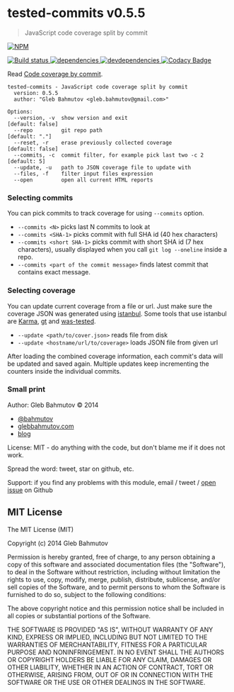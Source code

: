 # tested-commits v0.5.5

> JavaScript code coverage split by commit

[![NPM][tested-commits-icon] ][tested-commits-url]

[![Build status][tested-commits-ci-image] ][tested-commits-ci-url]
[![dependencies][tested-commits-dependencies-image] ][tested-commits-dependencies-url]
[![devdependencies][tested-commits-devdependencies-image] ][tested-commits-devdependencies-url]
[![Codacy Badge][tested-commits-codacy-image] ][tested-commits-codacy-url]

[tested-commits-icon]: https://nodei.co/npm/tested-commits.png?downloads=true
[tested-commits-url]: https://npmjs.org/package/tested-commits
[tested-commits-ci-image]: https://travis-ci.org/bahmutov/tested-commits.png?branch=master
[tested-commits-ci-url]: https://travis-ci.org/bahmutov/tested-commits
[tested-commits-dependencies-image]: https://david-dm.org/bahmutov/tested-commits.png
[tested-commits-dependencies-url]: https://david-dm.org/bahmutov/tested-commits
[tested-commits-devdependencies-image]: https://david-dm.org/bahmutov/tested-commits/dev-status.png
[tested-commits-devdependencies-url]: https://david-dm.org/bahmutov/tested-commits#info=devDependencies
[tested-commits-codacy-image]: https://www.codacy.com/project/badge/a5a2347fd20446dfa100b1535e0183b7
[tested-commits-codacy-url]: https://www.codacy.com/public/bahmutov/tested-commits.git



Read [Code coverage by commit](http://glebbahmutov.com/blog/code-coverage-by-commit/).

```
tested-commits - JavaScript code coverage split by commit
  version: 0.5.5
  author: "Gleb Bahmutov <gleb.bahmutov@gmail.com>"

Options:
  --version, -v  show version and exit                          [default: false]
  --repo         git repo path                                  [default: "."]
  --reset, -r    erase previously collected coverage            [default: false]
  --commits, -c  commit filter, for example pick last two -c 2  [default: 5]
  --update, -u   path to JSON coverage file to update with    
  --files, -f    filter input files expression                
  --open         open all current HTML reports

```

### Selecting commits

You can pick commits to track coverage for using `--commits` option.

* `--commits <N>` picks last N commits to look at
* `--commits <SHA-1>` picks commit with full SHA id (40 hex characters)
* `--commits <short SHA-1>` picks commit with short SHA id (7 hex characters), usually
displayed when you call `git log --oneline` inside a repo.
* `--commits <part of the commit message>` finds latest commit that contains exact message.



### Selecting coverage

You can update current coverage from a file or url. Just make sure
the coverage JSON was generated using [istanbul](https://www.npmjs.org/package/istanbul).
Some tools that use istanbul are [Karma](https://www.npmjs.org/package/karma), 
[gt](https://github.com/bahmutov/gt) and [was-tested](https://github.com/bahmutov/was-tested).

* `--update <path/to/cover.json>` reads file from disk
* `--update <hostname/url/to/coverage>` loads JSON file from given url

After loading the combined coverage information, each commit's data will be updated
and saved again. Multiple updates keep incrementing the counters inside the individual commits.



### Small print

Author: Gleb Bahmutov &copy; 2014

* [@bahmutov](https://twitter.com/bahmutov)
* [glebbahmutov.com](http://glebbahmutov.com)
* [blog](http://glebbahmutov.com/blog/)

License: MIT - do anything with the code, but don't blame me if it does not work.

Spread the word: tweet, star on github, etc.

Support: if you find any problems with this module, email / tweet /
[open issue](https://github.com/bahmutov/tested-commits/issues) on Github



## MIT License

The MIT License (MIT)

Copyright (c) 2014 Gleb Bahmutov

Permission is hereby granted, free of charge, to any person obtaining a copy of
this software and associated documentation files (the "Software"), to deal in
the Software without restriction, including without limitation the rights to
use, copy, modify, merge, publish, distribute, sublicense, and/or sell copies of
the Software, and to permit persons to whom the Software is furnished to do so,
subject to the following conditions:

The above copyright notice and this permission notice shall be included in all
copies or substantial portions of the Software.

THE SOFTWARE IS PROVIDED "AS IS", WITHOUT WARRANTY OF ANY KIND, EXPRESS OR
IMPLIED, INCLUDING BUT NOT LIMITED TO THE WARRANTIES OF MERCHANTABILITY, FITNESS
FOR A PARTICULAR PURPOSE AND NONINFRINGEMENT. IN NO EVENT SHALL THE AUTHORS OR
COPYRIGHT HOLDERS BE LIABLE FOR ANY CLAIM, DAMAGES OR OTHER LIABILITY, WHETHER
IN AN ACTION OF CONTRACT, TORT OR OTHERWISE, ARISING FROM, OUT OF OR IN
CONNECTION WITH THE SOFTWARE OR THE USE OR OTHER DEALINGS IN THE SOFTWARE.



